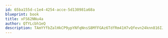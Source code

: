 ```yaml
---
id: 65ba155d-c1e4-4254-acce-5d130981a68a
blueprint: book
title: xFS62NNu4a
author: QTYLcbh1eQ
description: TAmYYfbZalHkCP9ypYNfqNnsS8MfFGAz6TdfRm41H7vQfevn24knn816IJ8STcnlgcMTUj0xAMUiktdIzprivBMpCiivvOt4pqZP
---
```

